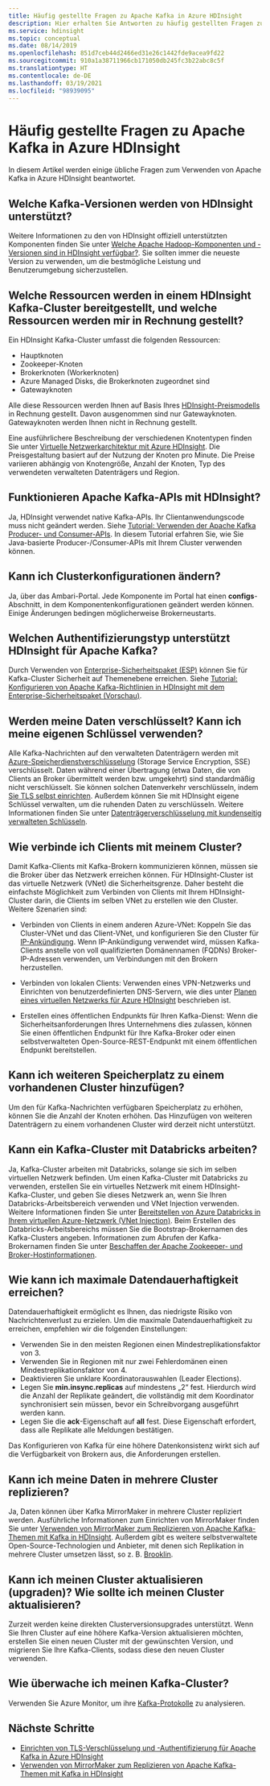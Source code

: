 ```yaml
---
title: Häufig gestellte Fragen zu Apache Kafka in Azure HDInsight
description: Hier erhalten Sie Antworten zu häufig gestellten Fragen zu Apache Kafka in Azure HDInsight, einem verwalteten Hadoop-Clouddienst.
ms.service: hdinsight
ms.topic: conceptual
ms.date: 08/14/2019
ms.openlocfilehash: 851d7ceb44d2466ed31e26c1442fde9acea9fd22
ms.sourcegitcommit: 910a1a38711966cb171050db245fc3b22abc8c5f
ms.translationtype: HT
ms.contentlocale: de-DE
ms.lasthandoff: 03/19/2021
ms.locfileid: "98939095"
---
```

# <a name="frequently-asked-questions-about-apache-kafka-in-azure-hdinsight"></a>Häufig gestellte Fragen zu Apache Kafka in Azure HDInsight

In diesem Artikel werden einige übliche Fragen zum Verwenden von Apache Kafka in Azure HDInsight beantwortet.

## <a name="what-kafka-versions-are-supported-by-hdinsight"></a>Welche Kafka-Versionen werden von HDInsight unterstützt?

Weitere Informationen zu den von HDInsight offiziell unterstützten Komponenten finden Sie unter [Welche Apache Hadoop-Komponenten und -Versionen sind in HDInsight verfügbar?](../hdinsight-component-versioning.md#supported-hdinsight-versions). Sie sollten immer die neueste Version zu verwenden, um die bestmögliche Leistung und Benutzerumgebung sicherzustellen.

## <a name="what-resources-are-provided-in-an-hdinsight-kafka-cluster-and-what-resources-am-i-charged-for"></a>Welche Ressourcen werden in einem HDInsight Kafka-Cluster bereitgestellt, und welche Ressourcen werden mir in Rechnung gestellt?

Ein HDInsight Kafka-Cluster umfasst die folgenden Ressourcen:

* Hauptknoten
* Zookeeper-Knoten
* Brokerknoten (Workerknoten) 
* Azure Managed Disks, die Brokerknoten zugeordnet sind
* Gatewayknoten

Alle diese Ressourcen werden Ihnen auf Basis Ihres [HDInsight-Preismodells](https://azure.microsoft.com/pricing/details/hdinsight/) in Rechnung gestellt. Davon ausgenommen sind nur Gatewayknoten. Gatewayknoten werden Ihnen nicht in Rechnung gestellt.

Eine ausführlichere Beschreibung der verschiedenen Knotentypen finden Sie unter [Virtuelle Netzwerkarchitektur mit Azure HDInsight](../hdinsight-virtual-network-architecture.md). Die Preisgestaltung basiert auf der Nutzung der Knoten pro Minute. Die Preise variieren abhängig von Knotengröße, Anzahl der Knoten, Typ des verwendeten verwalteten Datenträgers und Region.

## <a name="do-apache-kafka-apis-work-with-hdinsight"></a>Funktionieren Apache Kafka-APIs mit HDInsight?

Ja, HDInsight verwendet native Kafka-APIs. Ihr Clientanwendungscode muss nicht geändert werden. Siehe [Tutorial: Verwenden der Apache Kafka Producer- und Consumer-APIs](./apache-kafka-producer-consumer-api.md). In diesem Tutorial erfahren Sie, wie Sie Java-basierte Producer-/Consumer-APIs mit Ihrem Cluster verwenden können.

## <a name="can-i-change-cluster-configurations"></a>Kann ich Clusterkonfigurationen ändern?

Ja, über das Ambari-Portal. Jede Komponente im Portal hat einen **configs**-Abschnitt, in dem Komponentenkonfigurationen geändert werden können. Einige Änderungen bedingen möglicherweise Brokerneustarts.

## <a name="what-type-of-authentication-does-hdinsight-support-for-apache-kafka"></a>Welchen Authentifizierungstyp unterstützt HDInsight für Apache Kafka?

Durch Verwenden von [Enterprise-Sicherheitspaket (ESP)](../domain-joined/apache-domain-joined-architecture.md) können Sie für Kafka-Cluster Sicherheit auf Themenebene erreichen. Siehe [Tutorial: Konfigurieren von Apache Kafka-Richtlinien in HDInsight mit dem Enterprise-Sicherheitspaket (Vorschau)](../domain-joined/apache-domain-joined-run-kafka.md).

## <a name="is-my-data-encrypted-can-i-use-my-own-keys"></a>Werden meine Daten verschlüsselt? Kann ich meine eigenen Schlüssel verwenden?

Alle Kafka-Nachrichten auf den verwalteten Datenträgern werden mit [Azure-Speicherdienstverschlüsselung](../../storage/common/storage-service-encryption.md) (Storage Service Encryption, SSE) verschlüsselt. Daten während einer Übertragung (etwa Daten, die von Clients an Broker übermittelt werden bzw. umgekehrt) sind standardmäßig nicht verschlüsselt. Sie können solchen Datenverkehr verschlüsseln, indem [Sie TLS selbst einrichten](./apache-kafka-ssl-encryption-authentication.md). Außerdem können Sie mit HDInsight eigene Schlüssel verwalten, um die ruhenden Daten zu verschlüsseln. Weitere Informationen finden Sie unter [Datenträgerverschlüsselung mit kundenseitig verwalteten Schlüsseln](../disk-encryption.md).

## <a name="how-do-i-connect-clients-to-my-cluster"></a>Wie verbinde ich Clients mit meinem Cluster?

Damit Kafka-Clients mit Kafka-Brokern kommunizieren können, müssen sie die Broker über das Netzwerk erreichen können. Für HDInsight-Cluster ist das virtuelle Netzwerk (VNet) die Sicherheitsgrenze. Daher besteht die einfachste Möglichkeit zum Verbinden von Clients mit Ihrem HDInsight-Cluster darin, die Clients im selben VNet zu erstellen wie den Cluster. Weitere Szenarien sind:

* Verbinden von Clients in einem anderen Azure-VNet: Koppeln Sie das Cluster-VNet und das Client-VNet, und konfigurieren Sie den Cluster für [IP-Ankündigung](apache-kafka-connect-vpn-gateway.md#configure-kafka-for-ip-advertising). Wenn IP-Ankündigung verwendet wird, müssen Kafka-Clients anstelle von voll qualifizierten Domänennamen (FQDNs) Broker-IP-Adressen verwenden, um Verbindungen mit den Brokern herzustellen.

* Verbinden von lokalen Clients: Verwenden eines VPN-Netzwerks und Einrichten von benutzerdefinierten DNS-Servern, wie dies unter [Planen eines virtuellen Netzwerks für Azure HDInsight](../hdinsight-plan-virtual-network-deployment.md) beschrieben ist.

* Erstellen eines öffentlichen Endpunkts für Ihren Kafka-Dienst: Wenn die Sicherheitsanforderungen Ihres Unternehmens dies zulassen, können Sie einen öffentlichen Endpunkt für Ihre Kafka-Broker oder einen selbstverwalteten Open-Source-REST-Endpunkt mit einem öffentlichen Endpunkt bereitstellen.

## <a name="can-i-add-more-disk-space-on-an-existing-cluster"></a>Kann ich weiteren Speicherplatz zu einem vorhandenen Cluster hinzufügen?

Um den für Kafka-Nachrichten verfügbaren Speicherplatz zu erhöhen, können Sie die Anzahl der Knoten erhöhen. Das Hinzufügen von weiteren Datenträgern zu einem vorhandenen Cluster wird derzeit nicht unterstützt.

## <a name="can-a-kafka-cluster-work-with-databricks"></a>Kann ein Kafka-Cluster mit Databricks arbeiten? 

Ja, Kafka-Cluster arbeiten mit Databricks, solange sie sich im selben virtuellen Netzwerk befinden. Um einen Kafka-Cluster mit Databricks zu verwenden, erstellen Sie ein virtuelles Netzwerk mit einem HDInsight-Kafka-Cluster, und geben Sie dieses Netzwerk an, wenn Sie Ihren Databricks-Arbeitsbereich verwenden und VNet Injection verwenden. Weitere Informationen finden Sie unter [Bereitstellen von Azure Databricks in Ihrem virtuellen Azure-Netzwerk (VNet Injection)](/azure/databricks/administration-guide/cloud-configurations/azure/vnet-inject). Beim Erstellen des Databricks-Arbeitsbereichs müssen Sie die Bootstrap-Brokernamen des Kafka-Clusters angeben. Informationen zum Abrufen der Kafka-Brokernamen finden Sie unter [Beschaffen der Apache Zookeeper- und Broker-Hostinformationen](./apache-kafka-get-started.md#getkafkainfo).

## <a name="how-can-i-have-maximum-data-durability"></a>Wie kann ich maximale Datendauerhaftigkeit erreichen?

Datendauerhaftigkeit ermöglicht es Ihnen, das niedrigste Risiko von Nachrichtenverlust zu erzielen. Um die maximale Datendauerhaftigkeit zu erreichen, empfehlen wir die folgenden Einstellungen:

* Verwenden Sie in den meisten Regionen einen Mindestreplikationsfaktor von 3.
* Verwenden Sie in Regionen mit nur zwei Fehlerdomänen einen Mindestreplikationsfaktor von 4.
* Deaktivieren Sie unklare Koordinatorauswahlen (Leader Elections).
* Legen Sie **min.insync.replicas** auf mindestens „2“ fest. Hierdurch wird die Anzahl der Replikate geändert, die vollständig mit dem Koordinator synchronisiert sein müssen, bevor ein Schreibvorgang ausgeführt werden kann.
* Legen Sie die **ack**-Eigenschaft auf **all** fest. Diese Eigenschaft erfordert, dass alle Replikate alle Meldungen bestätigen.

Das Konfigurieren von Kafka für eine höhere Datenkonsistenz wirkt sich auf die Verfügbarkeit von Brokern aus, die Anforderungen erstellen.

## <a name="can-i-replicate-my-data-to-multiple-clusters"></a>Kann ich meine Daten in mehrere Cluster replizieren?

Ja, Daten können über Kafka MirrorMaker in mehrere Cluster repliziert werden. Ausführliche Informationen zum Einrichten von MirrorMaker finden Sie unter [Verwenden von MirrorMaker zum Replizieren von Apache Kafka-Themen mit Kafka in HDInsight](apache-kafka-mirroring.md). Außerdem gibt es weitere selbstverwaltete Open-Source-Technologien und Anbieter, mit denen sich Replikation in mehrere Cluster umsetzen lässt, so z. B. [Brooklin](https://github.com/linkedin/Brooklin/).

## <a name="can-i-upgrade-my-cluster-how-should-i-upgrade-my-cluster"></a>Kann ich meinen Cluster aktualisieren (upgraden)? Wie sollte ich meinen Cluster aktualisieren?

Zurzeit werden keine direkten Clusterversionsupgrades unterstützt. Wenn Sie Ihren Cluster auf eine höhere Kafka-Version aktualisieren möchten, erstellen Sie einen neuen Cluster mit der gewünschten Version, und migrieren Sie Ihre Kafka-Clients, sodass diese den neuen Cluster verwenden.

## <a name="how-do-i-monitor-my-kafka-cluster"></a>Wie überwache ich meinen Kafka-Cluster?

Verwenden Sie Azure Monitor, um ihre [Kafka-Protokolle](./apache-kafka-log-analytics-operations-management.md) zu analysieren.

## <a name="next-steps"></a>Nächste Schritte

* [Einrichten von TLS-Verschlüsselung und -Authentifizierung für Apache Kafka in Azure HDInsight](./apache-kafka-ssl-encryption-authentication.md)
* [Verwenden von MirrorMaker zum Replizieren von Apache Kafka-Themen mit Kafka in HDInsight](./apache-kafka-mirroring.md)